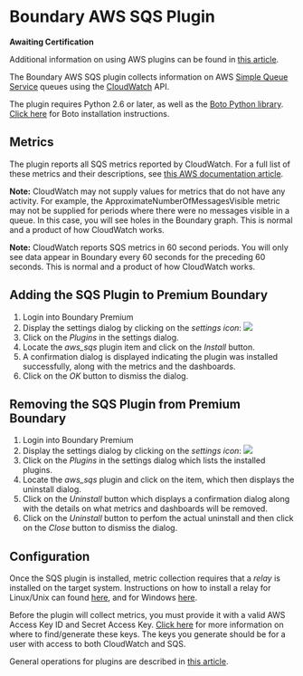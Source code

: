 Boundary AWS SQS Plugin
=======================

**Awaiting Certification**

Additional information on using AWS plugins can be found in [this article](http://premium-support.boundary.com/customer/portal/articles/1749355-aws-plugins).

The Boundary AWS SQS plugin collects information on AWS [Simple Queue Service](http://aws.amazon.com/sqs/) queues using the [CloudWatch](http://aws.amazon.com/cloudwatch/) API.

The plugin requires Python 2.6 or later, as well as the [Boto Python library](https://github.com/boto/boto).  [Click here](https://github.com/boto/boto#installation) for Boto installation instructions.

## Metrics

The plugin reports all SQS metrics reported by CloudWatch.  For a full list of these metrics and their descriptions, see [this AWS documentation article](http://docs.aws.amazon.com/AmazonCloudWatch/latest/DeveloperGuide/sqs-metricscollected.html).

**Note:** CloudWatch may not supply values for metrics that do not have any activity.  For example, the ApproximateNumberOfMessagesVisible metric may not be supplied for periods where there were no messages visible in a queue.  In this case, you will see holes in the Boundary graph.  This is normal and a product of how CloudWatch works.

**Note:** CloudWatch reports SQS metrics in 60 second periods.  You will only see data appear in Boundary every 60 seconds for the preceding 60 seconds.  This is normal and a product of how CloudWatch works.

## Adding the SQS Plugin to Premium Boundary

1. Login into Boundary Premium
2. Display the settings dialog by clicking on the _settings icon_: ![](src/main/resources/settings_icon.png)
3. Click on the _Plugins_ in the settings dialog.
4. Locate the _aws_sqs_ plugin item and click on the _Install_ button.
5. A confirmation dialog is displayed indicating the plugin was installed successfully, along with the metrics and the dashboards.
6. Click on the _OK_ button to dismiss the dialog.

## Removing the SQS Plugin from Premium Boundary

1. Login into Boundary Premium
2. Display the settings dialog by clicking on the _settings icon_: ![](src/main/resources/settings_icon.png)
3. Click on the _Plugins_ in the settings dialog which lists the installed plugins.
4. Locate the _aws_sqs_ plugin and click on the item, which then displays the uninstall dialog.
5. Click on the _Uninstall_ button which displays a confirmation dialog along with the details on what metrics and dashboards will be removed.
6. Click on the _Uninstall_ button to perfom the actual uninstall and then click on the _Close_ button to dismiss the dialog.

## Configuration

Once the SQS plugin is installed, metric collection requires that a _relay_ is installed on the target system. Instructions on how to install a relay for Linux/Unix can found [here](http://premium-documentation.boundary.com/relays), and for Windows [here](http://premium-support.boundary.com/customer/portal/articles/1656465-installing-relay-on-windows).

Before the plugin will collect metrics, you must provide it with a valid AWS Access Key ID and Secret Access Key.  [Click here](http://docs.aws.amazon.com/AWSSimpleQueueService/latest/SQSGettingStartedGuide/AWSCredentials.html) for more information on where to find/generate these keys.  The keys you generate should be for a user with access to both CloudWatch and SQS.

General operations for plugins are described in [this article](http://premium-support.boundary.com/customer/portal/articles/1635550-plugins---how-to).

